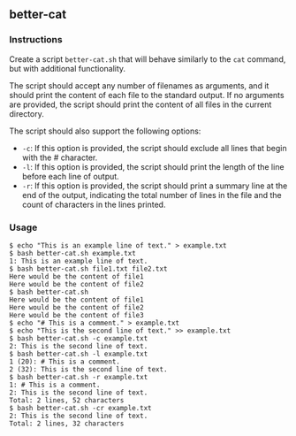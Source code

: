 ## better-cat

### Instructions

Create a script `better-cat.sh` that will behave similarly to the `cat` command, but with additional functionality.

The script should accept any number of filenames as arguments, and it should print the content of each file to the standard output. If no arguments are provided, the script should print the content of all files in the current directory.

The script should also support the following options:

- `-c`: If this option is provided, the script should exclude all lines that begin with the # character.
- `-l`: If this option is provided, the script should print the length of the line before each line of output.
- `-r`: If this option is provided, the script should print a summary line at the end of the output, indicating the total number of lines in the file and the count of characters in the lines printed.

### Usage

```console
$ echo "This is an example line of text." > example.txt
$ bash better-cat.sh example.txt
1: This is an example line of text.
$ bash better-cat.sh file1.txt file2.txt
Here would be the content of file1
Here would be the content of file2
$ bash better-cat.sh
Here would be the content of file1
Here would be the content of file2
Here would be the content of file3
$ echo "# This is a comment." > example.txt
$ echo "This is the second line of text." >> example.txt
$ bash better-cat.sh -c example.txt
2: This is the second line of text.
$ bash better-cat.sh -l example.txt
1 (20): # This is a comment.
2 (32): This is the second line of text.
$ bash better-cat.sh -r example.txt
1: # This is a comment.
2: This is the second line of text.
Total: 2 lines, 52 characters
$ bash better-cat.sh -cr example.txt
2: This is the second line of text.
Total: 2 lines, 32 characters
```
